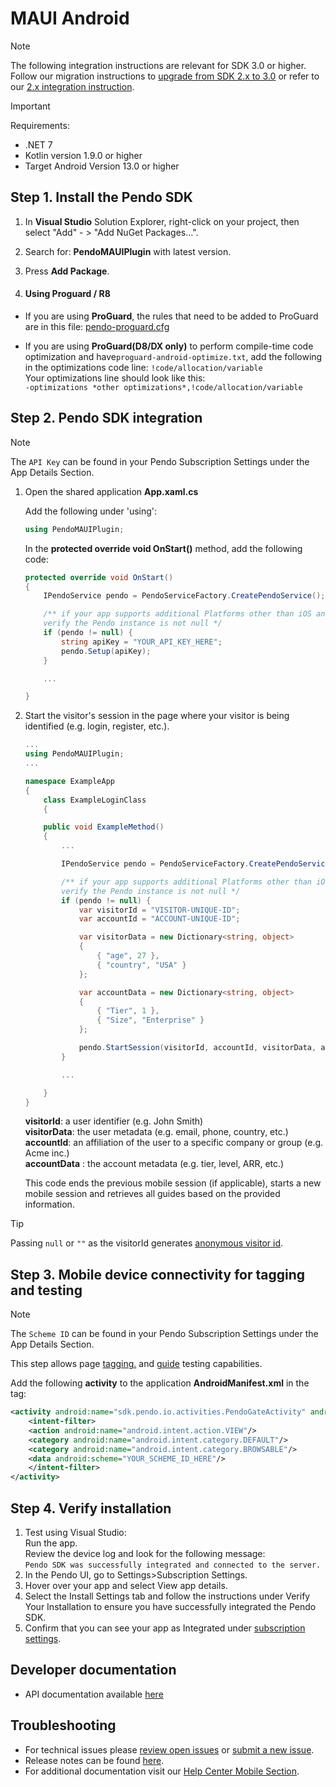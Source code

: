 # MAUI Android

>[!NOTE]
>The following integration instructions are relevant for SDK 3.0 or higher. <br> Follow our migration instructions to [upgrade from SDK 2.x to 3.0](/migration-docs/README.md) or refer to our [2.x integration instruction](https://github.com/pendo-io/pendo-mobile-sdk/blob/2.22.5/README.md).

>[!IMPORTANT]
>Requirements:
>- .NET 7
>- Kotlin version 1.9.0 or higher
>- Target Android Version 13.0 or higher

## Step 1. Install the Pendo SDK

1. In **Visual Studio** Solution Explorer, right-click on your project, then select "Add" - > "Add NuGet Packages…".
2. Search for: **PendoMAUIPlugin** with latest version.<br/>
3. Press **Add Package**.

4. #### **Using Proguard / R8**

- If you are using **ProGuard**, the rules that need to be added to ProGuard are in this file: [pendo-proguard.cfg](/android/pnddocs/pendo-proguard.cfg)  


- If you are using **ProGuard(D8/DX only)** to perform compile-time code optimization and have`proguard-android-optimize.txt`, add the following in the optimizations code line:
`!code/allocation/variable`  
Your optimizations line should look like this:  
`-optimizations *other optimizations*,!code/allocation/variable`

## Step 2. Pendo SDK integration

>[!NOTE]
>The `API Key` can be found in your Pendo Subscription Settings under the App Details Section.

1. Open the shared application **App.xaml.cs**

    Add the following under 'using':

    ```c#
    using PendoMAUIPlugin;
    ``` 

    In the **protected override void OnStart()** method, add the following code:

    ```c#
    protected override void OnStart()
    {
        IPendoService pendo = PendoServiceFactory.CreatePendoService();

        /** if your app supports additional Platforms other than iOS and Android
        verify the Pendo instance is not null */
        if (pendo != null) {            
            string apiKey = "YOUR_API_KEY_HERE";
            pendo.Setup(apiKey);
        }

        ...

    }
    ```

2. Start the visitor's session in the page where your visitor is being identified (e.g. login, register, etc.).

    ```c#
    ...
    using PendoMAUIPlugin;
    ...

    namespace ExampleApp
    {
        class ExampleLoginClass
        {

        public void ExampleMethod()
        {
            ...

            IPendoService pendo = PendoServiceFactory.CreatePendoService();

            /** if your app supports additional Platforms other than iOS and Android
            verify the Pendo instance is not null */
            if (pendo != null) {             
                var visitorId = "VISITOR-UNIQUE-ID";
                var accountId = "ACCOUNT-UNIQUE-ID";

                var visitorData = new Dictionary<string, object>
                {
                    { "age", 27 },
                    { "country", "USA" }
                };

                var accountData = new Dictionary<string, object>
                {
                    { "Tier", 1 },
                    { "Size", "Enterprise" }
                };

                pendo.StartSession(visitorId, accountId, visitorData, accountData);
            }

            ...

        }        
    }
    ```

   **visitorId**: a user identifier (e.g. John Smith)  
   **visitorData**: the user metadata (e.g. email, phone, country, etc.)  
   **accountId**: an affiliation of the user to a specific company or group (e.g. Acme inc.)  
   **accountData** : the account metadata (e.g. tier, level, ARR, etc.)

   This code ends the previous mobile session (if applicable), starts a new mobile session and retrieves all guides based on the provided information.

>[!TIP]
>Passing `null` or `""` as the visitorId generates <a href="https://help.pendo.io/resources/support-library/analytics/anonymous-visitors.html" target="_blank">anonymous visitor id</a>.

## Step 3. Mobile device connectivity for tagging and testing

>[!NOTE]
>The `Scheme ID` can be found in your Pendo Subscription Settings under the App Details Section.

This step allows page <a href="https://support.pendo.io/hc/en-us/articles/360033609651-Tagging-Mobile-Pages#HowtoTagaPage" target="_blank">tagging.</a>
and <a href="https://support.pendo.io/hc/en-us/articles/360033487792-Creating-a-Mobile-Guide#test-guide-on-device-0-6" target="_blank">guide</a> testing capabilities.

Add the following **activity** to the application **AndroidManifest.xml** in the **<Application>** tag:

```xml
<activity android:name="sdk.pendo.io.activities.PendoGateActivity" android:launchMode="singleInstance" android:exported="true">
    <intent-filter>
    <action android:name="android.intent.action.VIEW"/>
    <category android:name="android.intent.category.DEFAULT"/>
    <category android:name="android.intent.category.BROWSABLE"/>
    <data android:scheme="YOUR_SCHEME_ID_HERE"/>
    </intent-filter>
</activity>
```

## Step 4. Verify installation
1. Test using Visual Studio:  
Run the app.  
Review the device log and look for the following message:  
`Pendo SDK was successfully integrated and connected to the server.`
2. In the Pendo UI, go to Settings>Subscription Settings.
3. Hover over your app and select View app details.
4. Select the Install Settings tab and follow the instructions under Verify Your Installation to ensure you have successfully integrated the Pendo SDK.
5. Confirm that you can see your app as Integrated under <a href="https://app.pendo.io/admin" target="_blank">subscription settings</a>.


## Developer documentation

- API documentation available [here](/api-documentation/xamarin-maui-apis.md)

## Troubleshooting

- For technical issues please [review open issues](https://github.com/pendo-io/pendo-mobile-sdk/issues) or [submit a new issue](https://github.com/pendo-io/pendo-mobile-sdk/issues).
- Release notes can be found [here](https://developers.pendo.io/category/mobile-sdk/).
- For additional documentation visit our [Help Center Mobile Section](https://support.pendo.io/hc/en-us/categories/4403654621851-Mobile).